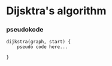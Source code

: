 # Dijsktra's algorithm

### pseudokode

```
dijkstra(graph, start) {
    pseudo code here...

}
```
